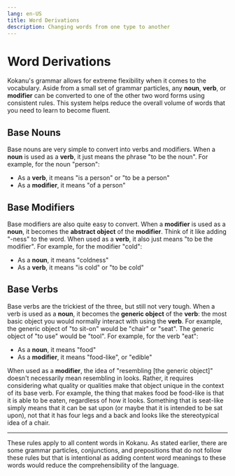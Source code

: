 ```yaml
---
lang: en-US
title: Word Derivations
description: Changing words from one type to another
---
```


# Word Derivations

Kokanu's grammar allows for extreme flexibility when it comes to the vocabulary. Aside from a small set of grammar particles, any **noun**, **verb**, or **modifier** can be converted to one of the other two word forms using consistent rules. This system helps reduce the overall volume of words that you need to learn to become fluent.

Base Nouns
----------

Base nouns are very simple to convert into verbs and modifiers. When a **noun** is used as a **verb**, it just means the phrase "to be the noun". For example, for the noun "person":
*   As a **verb**, it means "is a person" or "to be a person"
*   As a **modifier**, it means "of a person"

Base Modifiers
--------------

Base modifiers are also quite easy to convert. When a **modifier** is used as a **noun**, it becomes the **abstract object** of the **modifier**. Think of it like adding "-ness" to the word. When used as a **verb**, it also just means "to be the modifier". For example, for the modifier "cold":
*   As a **noun**, it means "coldness"
*   As a **verb**, it means "is cold" or "to be cold"

Base Verbs
----------

Base verbs are the trickiest of the three, but still not very tough. When a verb is used as a **noun**, it becomes the **generic object** of the **verb**: the most basic object you would normally interact with using the **verb**. For example, the generic object of "to sit-on" would be "chair" or "seat". The generic object of "to use" would be "tool". For example, for the verb "eat":
*   As a **noun**, it means "food"
*   As a **modifier**, it means "food-like", or "edible"

When used as a **modifier**, the idea of "resembling \[the generic object\]" doesn't necessarily mean resembling in looks. Rather, it requires considering what quality or qualities make that object unique in the context of its base verb. For example, the thing that makes food be food-like is that it is able to be eaten, regardless of how it looks. Something that is seat-like simply means that it can be sat upon (or maybe that it is intended to be sat upon), not that it has four legs and a back and looks like the stereotypical idea of a chair.

* * *

These rules apply to all content words in Kokanu. As stated earlier, there are some grammar particles, conjunctions, and prepositions that do not follow these rules but that is intentional as adding content word meanings to these words would reduce the comprehensibility of the language.
